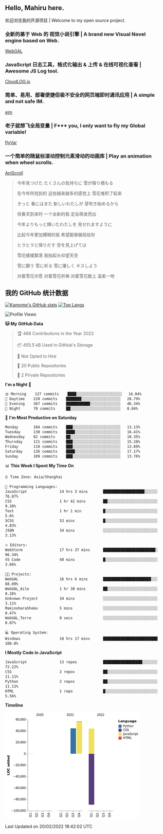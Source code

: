 ## Hello, Mahiru here.

欢迎浏览我的开源项目 | Welcome to my open source project.

### 全新的基于 Web 的 视觉小说引擎 | A brand new Visual Novel engine based on Web.

[WebGAL](https://github.com/MakinoharaShoko/WebGAL)

### JavaScript 日志工具，格式化输出 & 上传 & 在线可视化查看 | Awesome JS Log tool.

[CloudLOG.js](https://github.com/MakinoharaShoko/CloudLog.JS)

### 简单、易用、部署便捷但极不安全的网页端即时通讯应用 | A simple and not safe IM.

[eim](https://github.com/MakinoharaShoko/eim)

### 老子就想飞全局变量 | F*** you, I only want to fly my Global variable!

[flyVar](https://github.com/MakinoharaShoko/flyVar)

### 一个简单的随鼠标滚动控制元素滑动的动画库 | Play an animation when wheel scrolls.

[AniScroll](https://github.com/MakinoharaShoko/AniScroll)

> 今年見つけた たくさんの気持ちに 雪が降り積もる  
> 
> 在今年所找到的 这些越来越多的感觉上 雪花堆积了起来  
> 
> きっと 春にはまた 新しいわたしが 芽吹き始めるから  
> 
> 但春天到来时 一个全新的我 定会萌发而出  
> 
> 今年よりもっと輝いたわたしを 見せれますように  
> 
> 比起今年更加耀眼的我 希望能够展现给你  
> 
> ヒラヒラと降りだす 空を見上げては  
> 
> 雪花缓缓飘落 我抬起头仰望天空  
> 
> 雪に願う 雪に祈る 雪に優しく キスしよう  
> 
> 对着雪花许愿 对着雪花祈祷 对着雪花献上 温柔一吻

## 我的 GitHub 统计数据

[![Kamome's GitHub stats](https://github-readme-stats.vercel.app/api?username=MakinoharaShoko)](https://github.com/anuraghazra/github-readme-stats)
[![Top Langs](https://github-readme-stats.vercel.app/api/top-langs/?username=MakinoharaShoko&layout=compact)](https://github.com/anuraghazra/github-readme-stats)

<!--
**MakinoharaShoko/MakinoharaShoko** is a ✨ _special_ ✨ repository because its `README.md` (this file) appears on your GitHub profile.

Here are some ideas to get you started:

- 🔭 I’m currently working on ...
- 🌱 I’m currently learning ...
- 👯 I’m looking to collaborate on ...
- 🤔 I’m looking for help with ...
- 💬 Ask me about ...
- 📫 How to reach me: ...
- 😄 Pronouns: ...
- ⚡ Fun fact: ...
-->

<!--START_SECTION:waka-->
![Profile Views](http://img.shields.io/badge/Profile%20Views-47-blue)

**🐱 My GitHub Data** 

> 🏆 468 Contributions in the Year 2022
 > 
> 📦 455.5 kB Used in GitHub's Storage 
 > 
> 🚫 Not Opted to Hire
 > 
> 📜 20 Public Repositories 
 > 
> 🔑 2 Private Repositories  
 > 
**I'm a Night 🦉** 

```text
🌞 Morning    127 commits    ████░░░░░░░░░░░░░░░░░░░░░   16.04% 
🌆 Daytime    228 commits    ███████░░░░░░░░░░░░░░░░░░   28.79% 
🌃 Evening    367 commits    ███████████░░░░░░░░░░░░░░   46.34% 
🌙 Night      70 commits     ██░░░░░░░░░░░░░░░░░░░░░░░   8.84%

```
📅 **I'm Most Productive on Saturday** 

```text
Monday       104 commits    ███░░░░░░░░░░░░░░░░░░░░░░   13.13% 
Tuesday      130 commits    ████░░░░░░░░░░░░░░░░░░░░░   16.41% 
Wednesday    82 commits     ██░░░░░░░░░░░░░░░░░░░░░░░   10.35% 
Thursday     121 commits    ███░░░░░░░░░░░░░░░░░░░░░░   15.28% 
Friday       110 commits    ███░░░░░░░░░░░░░░░░░░░░░░   13.89% 
Saturday     136 commits    ████░░░░░░░░░░░░░░░░░░░░░   17.17% 
Sunday       109 commits    ███░░░░░░░░░░░░░░░░░░░░░░   13.76%

```


📊 **This Week I Spent My Time On** 

```text
⌚︎ Time Zone: Asia/Shanghai

💬 Programming Languages: 
JavaScript               14 hrs 3 mins       ███████████████████░░░░░░   76.87% 
CSS                      1 hr 42 mins        ██░░░░░░░░░░░░░░░░░░░░░░░   9.38% 
Text                     1 hr 1 min          █░░░░░░░░░░░░░░░░░░░░░░░░   5.6% 
SCSS                     53 mins             █░░░░░░░░░░░░░░░░░░░░░░░░   4.83% 
JSON                     34 mins             ░░░░░░░░░░░░░░░░░░░░░░░░░   3.13%

🔥 Editors: 
WebStorm                 17 hrs 37 mins      ████████████████████████░   96.34% 
VS Code                  40 mins             █░░░░░░░░░░░░░░░░░░░░░░░░   3.66%

🐱‍💻 Projects: 
WebGAL                   16 hrs 6 mins       ██████████████████████░░░   88.09% 
WebGAL_Aile              1 hr 30 mins        ██░░░░░░░░░░░░░░░░░░░░░░░   8.26% 
Unknown Project          34 mins             ░░░░░░░░░░░░░░░░░░░░░░░░░   3.11% 
MakinoharaShoko          5 mins              ░░░░░░░░░░░░░░░░░░░░░░░░░   0.47% 
WebGAL_Terre             0 secs              ░░░░░░░░░░░░░░░░░░░░░░░░░   0.07%

💻 Operating System: 
Windows                  18 hrs 17 mins      █████████████████████████   100.0%

```

**I Mostly Code in JavaScript** 

```text
JavaScript               13 repos            ██████████████████░░░░░░░   72.22% 
CSS                      2 repos             ██░░░░░░░░░░░░░░░░░░░░░░░   11.11% 
Python                   2 repos             ██░░░░░░░░░░░░░░░░░░░░░░░   11.11% 
HTML                     1 repo              █░░░░░░░░░░░░░░░░░░░░░░░░   5.56%

```


**Timeline**

![Chart not found](https://raw.githubusercontent.com/MakinoharaShoko/MakinoharaShoko/main/charts/bar_graph.png) 


 Last Updated on 20/02/2022 18:42:02 UTC
<!--END_SECTION:waka-->
